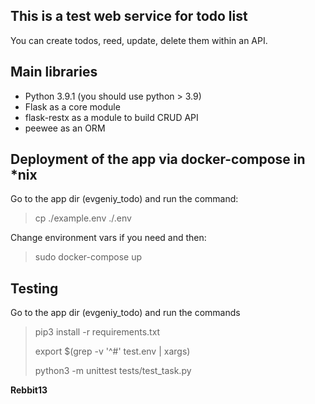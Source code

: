 This is a test web service for todo list
---
You can create todos, reed, update, delete them within an API.

Main libraries
---
- Python 3.9.1 (you should use python > 3.9)
- Flask as a core module
- flask-restx as a module to build CRUD API
- peewee as an ORM
  
Deployment of the app via docker-compose in *nix
---
Go to the app dir (evgeniy_todo) and
run the command:
>cp ./example.env ./.env

Change environment vars if you need and then:
> sudo docker-compose up

Testing
---
Go to the app dir (evgeniy_todo) and run the commands
> pip3 install -r requirements.txt
> 
> export $(grep -v '^#' test.env | xargs)
> 
> python3 -m unittest tests/test_task.py


**Rebbit13**